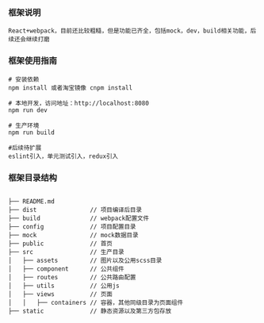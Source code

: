 ### 框架说明

```
React+webpack，目前还比较粗糙，但是功能已齐全，包括mock，dev，build相关功能，后续还会继续打磨
```

### 框架使用指南

```
# 安装依赖
npm install 或者淘宝镜像 cnpm install

# 本地开发，访问地址：http://localhost:8080
npm run dev

# 生产环境
npm run build

#后续待扩展
eslint引入，单元测试引入，redux引入

```

### 框架目录结构

<pre><code>
├── README.md
├── dist               // 项目编译后目录
├── build              // webpack配置文件
├── config             // 项目配置目录
├── mock               // mock数据目录
├── public             // 首页
├── src                // 生产目录
│   ├── assets         // 图片以及公用scss目录
│   ├── component      // 公共组件
│   ├── routes         // 公共路由配置
│   ├── utils          // 公用js
│   ├── views          // 页面
│   │   ├── containers // 容器，其他同级目录为页面组件
├── static             // 静态资源以及第三方包存放